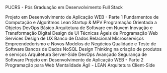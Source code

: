 PUCRS - Pós Graduação em Desenvolvimento Full Stack

Projeto em Desenvolvimento de Aplicação WEB - Parte 1
Fundamentos de Computação e Algoritmos
Lean Startup & MPV
Programação Orientada a Objetos
DevOps Básico
Arquitetura de Software em Nuvem
Inovação e Transformação Digital
Design de UI
Técnicas Ágeis de Programação
Web Services
Design de UX
Banco de Dados Relacional
Microsserviços
Empreendedorismo e Novos Modelos de Negócios
Qualidade e Teste de Software
Bancos de Dados NoSQL
Design Thinking na criação de produtos e serviços
Arquitetura Server-Side
DevOps Avançado
Segurança de Software
Projeto em Desenvolvimento de Aplicação WEB - Parte 2
Programação para Web
Mentalidade Ágil - LEAN
Arquitetura Client-Side
